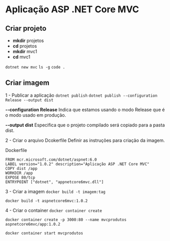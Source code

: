 # Aplicação ASP .NET Core MVC

## Criar projeto

- **mkdir** projetos
- **cd** projetos
- **mkdir** mvc1
- **cd** mvc1

`dotnet new mvc`
`ls -g`
`code .`


## Criar imagem

1 - Publicar a aplicação
`dotnet publish`
`dotnet publish --configuration Release --output dist`

**--configuration Release**
Indica que estamos usando o modo Release que é o modo usado em produção.

**--output dist**
Especifica que o projeto compilado será copiado para a pasta dist.


2 - Criar o arquivo Dcokerfile
Definir as instruções para criação da imagem.

Dockerfile
```
FROM mcr.microsoft.com/dotnet/aspnet:6.0
LABEL version="1.0.2" description="Aplicação ASP .NET Core MVC"
COPY dist /app
WORKDIR /app
EXPOSE 80/tcp
ENTRYPOINT ["dotnet", "appnetcore6mvc.dll"]
```

3 - Criar a imagem
`docker build -t imagem:tag`

`docker build -t aspnetcore6mvc:1.0.2`

4 - Criar o container
`docker container create`

`docker container create -p 3000:80 --name mvcprodutos aspnetcore6mvc/app:1.0.2`

`docker container start mvcprodutos`
